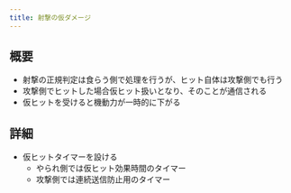 ```yaml
---
title: 射撃の仮ダメージ
---
```


## 概要
* 射撃の正規判定は食らう側で処理を行うが、ヒット自体は攻撃側でも行う
* 攻撃側でヒットした場合仮ヒット扱いとなり、そのことが通信される
* 仮ヒットを受けると機動力が一時的に下がる

## 詳細
* 仮ヒットタイマーを設ける
    * やられ側では仮ヒット効果時間のタイマー
    * 攻撃側では連続送信防止用のタイマー